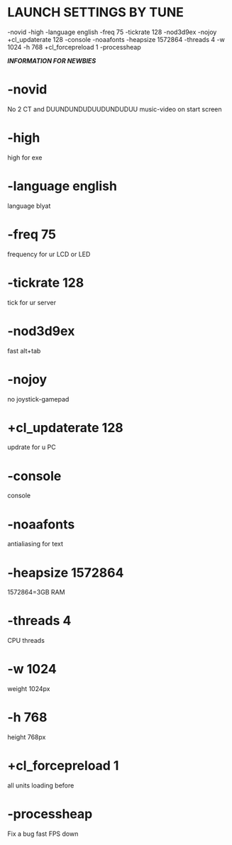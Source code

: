 # LAUNCH SETTINGS BY TUNE

-novid -high -language english -freq 75 -tickrate 128 -nod3d9ex -nojoy +cl_updaterate 128 -console -noaafonts -heapsize 1572864 -threads 4 -w 1024 -h 768 +cl_forcepreload 1 -processheap

<i><b>INFORMATION FOR NEWBIES</b></i>

# -novid
 No 2 CT and DUUNDUNDUDUUDUNDUDUU music-video on start screen
# -high
 high for exe
# -language english
 language blyat
# -freq 75
 frequency for ur LCD or LED
# -tickrate 128
 tick for ur server
# -nod3d9ex
 fast alt+tab
# -nojoy
 no joystick-gamepad
# +cl_updaterate 128
 updrate for u PC
# -console
 console
# -noaafonts
 antialiasing for text
# -heapsize 1572864
 1572864=3GB RAM
# -threads 4
 CPU threads
# -w 1024
 weight 1024px
# -h 768
 height 768px
# +cl_forcepreload 1
 all units loading before
# -processheap
 Fix a bug fast FPS down
